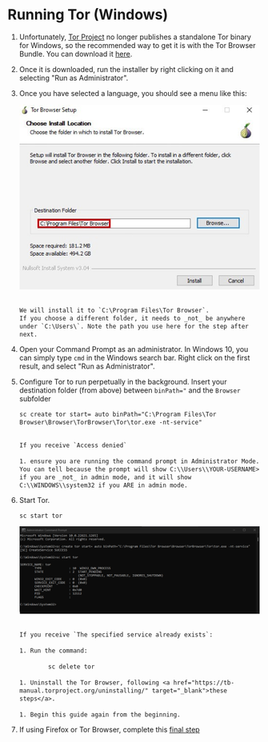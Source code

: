 # Running Tor (Windows)

1.  Unfortunately, <a href="https://torproject.org" target="_blank">Tor Project</a> no longer publishes a standalone Tor binary for Windows, so the recommended way to get it is with the Tor Browser Bundle. You can download it <a href="https://www.torproject.org/download/" target="_blank">here</a>.

1.  Once it is downloaded, run the installer by right clicking on it and selecting "Run as Administrator".

1.  Once you have selected a language, you should see a menu like this:

    ![install tor](./assets/tor-windows-install.png)

    ```admonish warning title="Change default install locaton"   
    
    We will install it to `C:\Program Files\Tor Browser`. 
    If you choose a different folder, it needs to _not_ be anywhere under `C:\Users\`. Note the path you use here for the step after next.
    ```

1.  Open your Command Prompt as an administrator. In Windows 10, you can simply type `cmd` in the Windows search bar. Right click on the first result, and select "Run as Administrator".

1.  Configure Tor to run perpetually in the background. Insert your destination folder (from above) between `binPath="` and the `Browser` subfolder

        sc create tor start= auto binPath="C:\Program Files\Tor Browser\Browser\TorBrowser\Tor\tor.exe -nt-service"

    ```admonish warning title="Troubleshooting"

    If you receive `Access denied`

    1. ensure you are running the command prompt in Administrator Mode. You can tell because the prompt will show C:\\Users\\YOUR-USERNAME> if you are _not_ in admin mode, and it will show C:\\WINDOWS\\system32 if you ARE in admin mode.
    ```

1.  Start Tor.

        sc start tor

    ![tor running](./assets/tor-windows-running.png)

    ```admonish warning title="Troubleshooting"

    If you receive `The specified service already exists`:

    1. Run the command:

            sc delete tor

    1. Uninstall the Tor Browser, following <a href="https://tb-manual.torproject.org/uninstalling/" target="_blank">these steps</a>.

    1. Begin this guide again from the beginning.
    ```

1. If using Firefox or Tor Browser, complete this [final step](../../misc-guides/firefox-guides/ca.md#mac--windows)